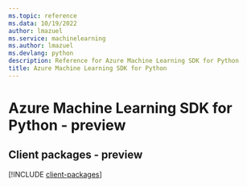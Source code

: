```yaml
---
ms.topic: reference
ms.data: 10/19/2022
author: lmazuel
ms.service: machinelearning
ms.author: lmazuel
ms.devlang: python
description: Reference for Azure Machine Learning SDK for Python
title: Azure Machine Learning SDK for Python
---
```

# Azure Machine Learning SDK for Python - preview

## Client packages - preview
[!INCLUDE [client-packages](machine-learning-client-index.md)]